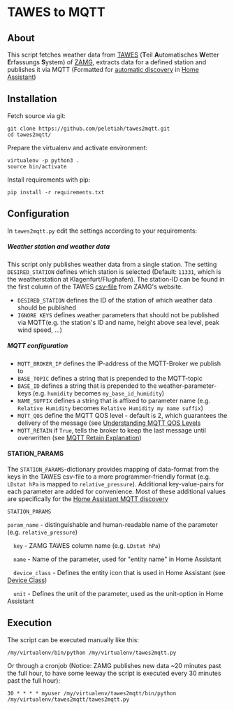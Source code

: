 # TAWES to MQTT

## About
This script fetches weather data from [TAWES](https://www.zamg.ac.at/cms/de/images/klima/bild_messnetze/tawes-messinstrumente) (**T**eil **A**utomatisches **W**etter **E**rfassungs **S**ystem) of [ZAMG](https://www.zamg.ac.at), extracts data for a defined station and publishes it via MQTT (Formatted for [automatic discovery](https://www.home-assistant.io/docs/mqtt/discovery/) in [Home Assistant](https://www.home-assistant.io/))

## Installation
Fetch source via git:
      
    git clone https://github.com/peletiah/tawes2mqtt.git
    cd tawes2mqtt/

Prepare the virtualenv and activate environment:

    virtualenv -p python3 . 
    source bin/activate

Install requirements with pip:

    pip install -r requirements.txt

## Configuration
In `tawes2mqtt.py` edit the settings according to your requirements:


##### Weather station and weather data 
This script only publishes weather data from a single station. The setting `DESIRED_STATION` defines which station is selected (Default: `11331`, which is the weatherstation at Klagenfurt/Flughafen). The station-ID can be found in the first column of the TAWES [csv-file](https://www.zamg.ac.at/ogd/) from ZAMG's website.

- `DESIRED_STATION` defines the ID of the station of which weather data should be published
- `IGNORE KEYS` defines weather parameters that should not be published via MQTT(e.g. the station's ID and name, height above sea level, peak wind speed, ...)

##### MQTT configuration
- `MQTT_BROKER_IP` defines the IP-address of the MQTT-Broker we publish to
- `BASE_TOPIC` defines a string that is prepended to the MQTT-topic
- `BASE_ID` defines a string that is prepended to the weather-parameter-keys (e.g. `humidity` becomes `my_base_id_humidity`)
- `NAME_SUFFIX` defines a string that is affixed to parameter name (e.g. `Relative Humidity` becomes `Relative Humidity my name suffix`)
- `MQTT_QOS` define the MQTT QOS level - default is 2, which guarantees the delivery of the message (see [Understanding MQTT QOS Levels](http://www.steves-internet-guide.com/understanding-mqtt-qos-levels-part-1/)
- `MQTT_RETAIN` if `True`, tells the broker to keep the last message until overwritten (see [MQTT Retain Explanation](http://www.steves-internet-guide.com/mqtt-retained-messages-example/))

#### STATION_PARAMS

The `STATION_PARAMS`-dictionary provides mapping of data-format from the keys in the TAWES csv-file to a more programmer-friendly format (e.g. `LDstat hPa` is mapped to `relative_pressure`). Additional key-value-pairs for each parameter are added for convenience. Most of these additional values are specifically for the [Home Assistant MQTT discovery](https://www.home-assistant.io/docs/mqtt/discovery/)

`STATION_PARAMS`

`param_name` - distinguishable and human-readable name of the parameter (e.g. `relative_pressure`)

&emsp;`key` - ZAMG TAWES column name (e.g. `LDstat hPa`)

&emsp;`name` - Name of the parameter, used for "entity name" in Home Assistant

&emsp;`device_class` - Defines the entity icon that is used in Home Assistant (see [Device Class](https://www.home-assistant.io/integrations/sensor/))

&emsp;`unit` - Defines the unit of the parameter, used as the unit-option in Home Assistant

## Execution

The script can be executed manually like this:

    /my/virtualenv/bin/python /my/virtualenv/tawes2mqtt.py

Or through a cronjob (Notice: ZAMG publishes new data ~20 minutes past the full hour, to have some leeway the script is executed every 30 minutes past the full hour):

    30 * * * * myuser /my/virtualenv/tawes2mqtt/bin/python /my/virtualenv/tawes2mqtt/tawes2mqtt.py
